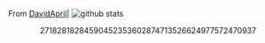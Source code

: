 From [DavidApril](https://github.com/DavidApril)| ![github stats](https://github-readme-stats.vercel.app/api?username=DavidApril&show_icons=true&line_height=30) <p align="center">27182818284590452353602874713526624977572470937</p>
